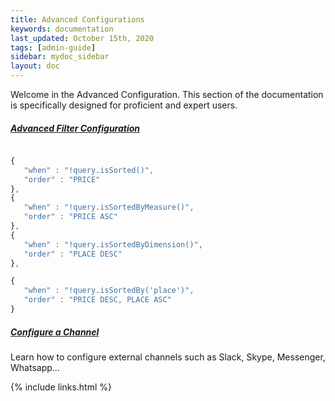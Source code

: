 ```yaml
---
title: Advanced Configurations
keywords: documentation
last_updated: October 15th, 2020
tags: [admin-guide]
sidebar: mydoc_sidebar
layout: doc
---
```


Welcome in the Advanced Configuration. This section of the documentation is specifically designed for proficient and expert users.

##### [Advanced Filter Configuration](/docs/dataset-filters-configuration)

```javascript

{
   "when" : "!query.isSorted()",
   "order" : "PRICE" 
},
{
   "when" : "!query.isSortedByMeasure()",
   "order" : "PRICE ASC" 
},
{
   "when" : "!query.isSortedByDimension()",
   "order" : "PLACE DESC" 
},

{
   "when" : "!query.isSortedBy('place')",
   "order" : "PRICE DESC, PLACE ASC" 
}

```

##### [Configure a Channel](/docs/advanced-configuration-other-channels)

Learn how to configure external channels such as Slack, Skype, Messenger, Whatsapp... 

{% include links.html %}

    
